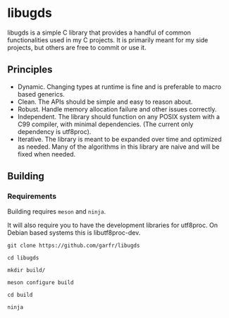 # libugds

libugds is a simple C library that provides a handful of common functionalities used in my C projects.  It is primarily meant for my side projects, but others are free to commit or use it.  

## Principles

* Dynamic.  Changing types at runtime is fine and is preferable to macro based generics.
* Clean. The APIs should be simple and easy to reason about.
* Robust. Handle memory allocation failure and other issues correctly.
* Independent.  The library should function on any POSIX system with a C99 compiler, with minimal dependencies. (The current only dependency is utf8proc).
* Iterative.  The library is meant to be expanded over time and optimized as needed.  Many of the algorithms in this library are naive and will be fixed when needed.

## Building

### Requirements

Building requires ``meson`` and ``ninja``.

It will also require you to have the development libraries for utf8proc.
On Debian based systems this is libutf8proc-dev.

``git clone https://github.com/garfr/libugds``

``cd libugds``

``mkdir build/``

``meson configure build``

``cd build``

``ninja``

